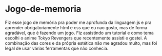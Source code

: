 # Jogo-de-memoria

Fiz esse jogo de memória pra poder me aprofunda da linguagem js e pra aprender obrigatoriamente html e css que eu nao gosto, mas de forma agradável, que
é fazendo um jogo. Fiz assistindo um tutorial e como tema escolhi o anime Tokyo Revengers que recentemente assisti e gostei. 
A combinação das cores e da própria estética não me agradou muito, mas foi legal de usar várias ferramentas que não conhecia.
